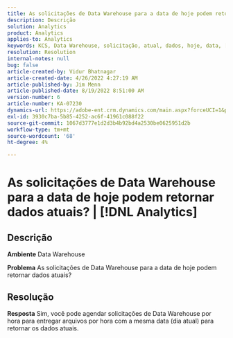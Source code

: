 ```yaml
---
title: As solicitações de Data Warehouse para a data de hoje podem retornar dados atuais? | [!DNL Analytics]
description: Descrição
solution: Analytics
product: Analytics
applies-to: Analytics
keywords: KCS, Data Warehouse, solicitação, atual, dados, hoje, data, [!DNL Analytics]
resolution: Resolution
internal-notes: null
bug: false
article-created-by: Vidur Bhatnagar
article-created-date: 4/26/2022 4:27:19 AM
article-published-by: Jim Menn
article-published-date: 8/19/2022 8:51:00 AM
version-number: 6
article-number: KA-07230
dynamics-url: https://adobe-ent.crm.dynamics.com/main.aspx?forceUCI=1&pagetype=entityrecord&etn=knowledgearticle&id=2f170927-19c5-ec11-a7b6-0022480a1004
exl-id: 3930c7ba-5b85-4252-ac6f-41961c088f22
source-git-commit: 1067d3777e1d2d3b4b92bd4a2530be0625951d2b
workflow-type: tm+mt
source-wordcount: '68'
ht-degree: 4%

---
```


# As solicitações de Data Warehouse para a data de hoje podem retornar dados atuais? | [!DNL Analytics]

## Descrição


<b>Ambiente</b>
Data Warehouse

<b>Problema</b>
As solicitações de Data Warehouse para a data de hoje podem retornar dados atuais?


## Resolução


<b>Resposta</b>
Sim, você pode agendar solicitações de Data Warehouse por hora para entregar arquivos por hora com a mesma data (dia atual) para retornar os dados atuais.
